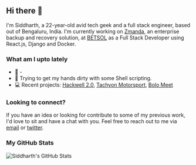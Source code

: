 ## Hi there 👋

I'm Siddharth, a 22-year-old avid tech geek and a full stack engineer, based out
of Bengaluru, India. I'm currently working on [Zmanda](https://www.zmanda.com),
an enterprise backup and recovery solution, at
[BETSOL](https://github.com/BetsolLLC) as a Full Stack Developer using React.js,
Django and Docker.

### What am I upto lately

- :telescope: -
- :seedling: Trying to get my hands dirty with some Shell scripting.
- :computer: Recent projects: [Hackwell 2.0](https://hackwell.vercel.app), 
[Tachyon Motorsport](https://www.tachyonmotorsport.com),
[Bolo Meet](https://bolomeet.com)

### Looking to connect?

If you have an idea or looking for contribute to some of my previous work, I'd
love to sit and have a chat with you. Feel free to reach out to me via
[email](mailto:sidsbrmnn@gmail.com) or [twitter](https://twitter.com/sidsbrmnn).

### My GitHub Stats

![Siddharth's GitHub Stats](https://github-readme-stats.vercel.app/api?username=sidsbrmnn&show_icons=true&hide_title=true)
